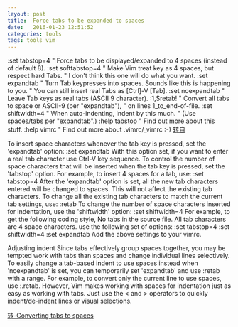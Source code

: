```yaml
---
layout: post
title:  Force tabs to be expanded to spaces
date:   2016-01-23 12:51:52
categories: tools
tags: tools vim
---
```

:set tabstop=4        " Force tabs to be displayed/expanded to 4 spaces (instead of default 8).
:set softtabstop=4    " Make Vim treat key as 4 spaces, but respect hard Tabs. "   I don't think this one will do what you want.
:set expandtab        " Turn Tab keypresses into spaces. Sounds like this is happening to you. "    You can still insert real Tabs as [Ctrl]-V [Tab].
:set noexpandtab      " Leave Tab keys as real tabs (ASCII 9 character).
:1,$retab!            " Convert all tabs to space or ASCII-9 (per "expandtab"), "   on lines 1_to_end-of-file.
:set shiftwidth=4     " When auto-indenting, indent by this much. "   (Use spaces/tabs per "expandtab".)
:help tabstop         " Find out more about this stuff.
:help vimrc           " Find out more about .vimrc/_vimrc :-) 
[转自](http://hi.baidu.com/flowskyac/blog/item/fe75c8301f343a93a9018e0e.html)

To insert space characters whenever the tab key is pressed, set the 'expandtab' option: 
:set expandtab
With this option set, if you want to enter a real tab character use Ctrl-V<Tab> key sequence. 
To control the number of space characters that will be inserted when the tab key is pressed, set the 'tabstop' option. For example, to insert 4 spaces for a tab, use: 
:set tabstop=4
After the 'expandtab' option is set, all the new tab characters entered will be changed to spaces. This will not affect the existing tab characters. To change all the existing tab characters to match the current tab settings, use: 
:retab
To change the number of space characters inserted for indentation, use the 'shiftwidth' option: 
:set shiftwidth=4
For example, to get the following coding style, 
No tabs in the source file. 
All tab characters are 4 space characters. 
use the following set of options: 
:set tabstop=4
:set shiftwidth=4
:set expandtab
Add the above settings to your vimrc.

Adjusting indent
Since tabs effectively group spaces together, you may be tempted work with tabs than spaces and change individual lines selectively. To easily change a tab-based indent to use spaces instead when 'noexpandtab' is set, you can temporarily set 'expandtab' and use :retab with a range. For example, to convert only the current line to use spaces, use :.retab. 
However, Vim makes working with spaces for indentation just as easy as working with tabs. Just use the < and > operators to quickly indent/de-indent lines or visual selections. 

[转-Converting tabs to spaces](http://vim.wikia.com/wiki/Converting_tabs_to_spaces)
